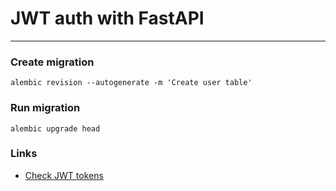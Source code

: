 # JWT auth with FastAPI

---

### Create migration
```
alembic revision --autogenerate -m 'Create user table'
```

### Run migration
```
alembic upgrade head
```

### Links
* [Check JWT tokens](https://jwt.io/)